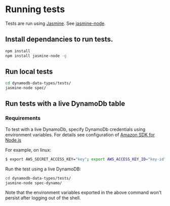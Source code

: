 # Running tests

Tests are run using [Jasmine](https://github.com/pivotal/jasmine/wiki). See
[jasmine-node](https://github.com/mhevery/jasmine-node).

## Install dependancies to run tests.

```sh
npm install
npm install jasmine-node -g
```

## Run local tests

```sh
cd dynamodb-data-types/tests/
jasmine-node spec/
```

## Run tests with a live DynamoDb table

### Requirements

To test with a live DynamoDb, specify DynamoDb credentials using
environment variables. For details see configuration of [Amazon SDK for Node.js](http://docs.aws.amazon.com/AWSJavaScriptSDK/guide/node-configuring.html)

For example, on linux:

```sh
$ export AWS_SECRET_ACCESS_KEY="key"; export AWS_ACCESS_KEY_ID="key-id"
```

Run the test using a live DynamoDB:

```sh
cd dynamodb-data-types/tests/
jasmine-node spec-dynamo/
```

Note that the environment variables exported in the above command won't persist
after logging out of the shell.

